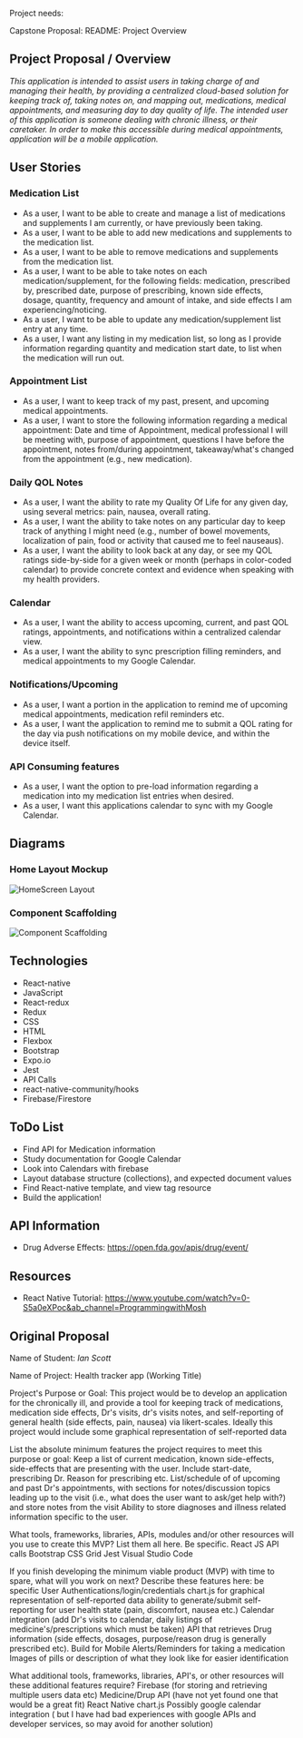 Project needs:

Capstone Proposal:
README: Project Overview

## Project Proposal / Overview
 _This application is intended to assist users in taking charge of and managing their health, by providing a centralized cloud-based solution for keeping track of, taking notes on, and mapping out, medications, medical appointments, and measuring day to day quality of life. The intended user of this application is someone dealing with chronic illness, or their caretaker. In order to make this accessible during medical appointments, application will be a mobile application._

 ## User Stories

 ### Medication List
 * As a user, I want to be able to create and manage a list of medications and supplements I am currently, or have previously been taking.
 * As a user, I want to be able to add new medications and supplements to the medication list.
 * As a user, I want to be able to remove medications and supplements from the medication list.
 * As a user, I want to be able to take notes on each medication/supplement, for the following fields: medication, prescribed by, prescribed date, purpose of prescribing, known side effects, dosage, quantity, frequency and amount of intake, and side effects I am experiencing/noticing.
 * As a user, I want to be able to update any medication/supplement list entry at any time.
 * As a user, I want any listing in my medication list, so long as I provide information regarding quantity and medication start date, to list when the medication will run out.

 ### Appointment List
 * As a user, I want to keep track of my past, present, and upcoming medical appointments.
 * As a user, I want to store the following information regarding a medical appointment: Date and time of Appointment, medical professional I will be meeting with, purpose of appointment, questions I have before the appointment, notes from/during appointment, takeaway/what's changed from the appointment (e.g., new medication).

 ### Daily QOL Notes
 * As a user, I want the ability to rate my Quality Of Life for any given day, using several metrics: pain, nausea, overall rating.
 * As a user, I want the ability to take notes on any particular day to keep track of anything I might need (e.g., number of bowel movements, localization of pain, food or activity that caused me to feel nauseaus).
 * As a user, I want the ability to look back at any day, or see my QOL ratings side-by-side for a given week or month (perhaps in color-coded calendar) to provide concrete context and evidence when speaking with my health providers.

 ### Calendar
 * As a user, I want the ability to access upcoming, current, and past QOL ratings, appointments, and notifications within a centralized calendar view.
 * As a user, I want the ability to sync prescription filling reminders, and medical appointments to my Google Calendar.

 ### Notifications/Upcoming
 * As a user, I want a portion in the application to remind me of upcoming medical appointments, medication refil reminders etc.
 * As a user, I want the application to remind me to submit a QOL rating for the day via push notifications on my mobile device, and within the device itself.

 ### API Consuming features
 * As a user, I want the option to pre-load information regarding a medication into my medication list entries when desired.
 * As a user, I want this applications calendar to sync with my Google Calendar.

 ## Diagrams

 ### Home Layout Mockup
 ![HomeScreen Layout](./ReadmeImg/HomeLayout.JPG)

 ### Component Scaffolding
  ![Component Scaffolding](./ReadmeImg/ComponentScaffolding.jpg)

  ## Technologies
  * React-native
  * JavaScript
  * React-redux
  * Redux
  * CSS
  * HTML
  * Flexbox
  * Bootstrap
  * Expo.io
  * Jest
  * API Calls
  * react-native-community/hooks
  * Firebase/Firestore


  ## ToDo List

  * Find API for Medication information
  * Study documentation for Google Calendar
  * Look into Calendars with firebase
  * Layout database structure (collections), and expected document values
  * Find React-native template, and view tag resource
  * Build the application!

  ## API Information

  * Drug Adverse Effects: https://open.fda.gov/apis/drug/event/

  ## Resources
  * React Native Tutorial: https://www.youtube.com/watch?v=0-S5a0eXPoc&ab_channel=ProgrammingwithMosh


  ## Original Proposal

  Name of Student: _Ian Scott_

Name of Project:  Health tracker app (Working Title)

Project's Purpose or Goal: This project would be to develop an application for the chronically ill, and provide a tool for keeping track of medications, medication side effects, Dr's visits, dr's visits notes, and self-reporting of general health (side effects, pain, nausea) via likert-scales. Ideally this project would include some graphical representation of self-reported data

List the absolute minimum features the project requires to meet this purpose or goal:
Keep a list of current medication, known side-effects, side-effects that are presenting with the user. Include start-date, prescribing Dr. Reason for prescribing etc. 
List/schedule of of upcoming and past Dr's appointments, with sections for notes/discussion topics leading up to the visit (i.e., what does the user want to ask/get help with?) and store notes from the visit
Ability to store diagnoses and illness related information specific to the user. 

What tools, frameworks, libraries, APIs, modules and/or other resources will you use to create this MVP? List them all here. Be specific.
React
JS
API calls
Bootstrap
CSS Grid
Jest
Visual Studio Code

If you finish developing the minimum viable product (MVP) with time to spare, what will you work on next? Describe these features here: be specific
User Authentications/login/credentials
chart.js for graphical representation of self-reported data
ability to generate/submit self-reporting for user health state (pain, discomfort, nausea etc.)
Calendar integration (add Dr's visits to calendar, daily listings of medicine's/prescriptions which must be taken)
API that retrieves Drug information (side effects, dosages, purpose/reason drug is generally prescribed etc).
Build for Mobile
Alerts/Reminders for taking a medication
Images of pills or description of what they look like for easier identification

What additional tools, frameworks, libraries, API's, or other resources will these additional features require?
Firebase (for storing and retrieving multiple users data etc)
Medicine/Drup API (have not yet found one that would be a great fit)
React Native
chart.js
Possibly google calendar integration ( but I have had bad experiences with google APIs  and developer services, so may avoid for another solution)